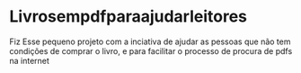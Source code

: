 # Livrosempdfparaajudarleitores
Fiz Esse pequeno projeto com a inciativa de ajudar as pessoas que não tem condições de comprar o livro, e para facilitar o processo de procura de pdfs na internet

